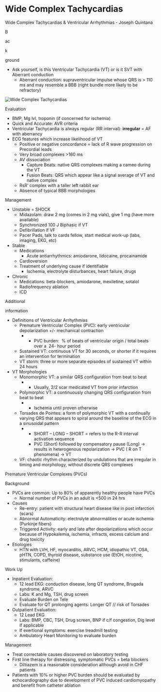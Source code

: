 # Wide Complex Tachycardias

Wide Complex Tachycardias & Ventricular Arrhythmias - Joseph Quintana

B

ac

k

ground

-   Ask yourself, is this Ventricular Tachycardia (VT) or is it SVT with
    Aberrant conduction
    -   Aberrant conduction: supraventricular impulse whose QRS is > 110
        ms and may resemble a BBB (right bundle more likely to be
        refractory)

<img src="/sites/default/files/inline-images/Picture2.png" data-entity-type="file" data-entity-uuid="3af10c17-befd-4939-9dd1-d40afffa82fb" alt="Wide Complex Tachycardias" />

Evaluation

-   BMP, Mg lvl, troponin (if concerned for ischemia)
-   Quick and Accurate: AVR criteria
-   Ventricular Tachycardia is always regular (RR interval):
    **irregular** = AF with aberrancy
-   ECG features which increase likelihood of VT
    -   Positive or negative concordance = lack of R wave progression on
        Precordial leads
    -   Very broad complexes >160 ms
    -   AV dissociation
        -   Capture Beats: native QRS complexes making a cameo during
            the VT
        -   Fusion Beats: QRS which appear like a signal average of VT
            and native complex
    -   RsR’ complex with a taller left rabbit ear
    -   Absence of typical BBB morphologies

Management

-   Unstable = SHOCK
    -   Midazolam: draw 2 mg (comes in 2 mg vials), give 1 mg (have more
        available)
    -   Synchronized 100 J Biphasic if VT
    -   Defibrillation if VF
    -   Pacer Pads, talk to cards fellow, start medical work-up (labs,
        imaging, EKG, etc)
-   Stable
    -   Medications
        -   Acute antiarrhythmics: amiodarone, lidocaine, procainamide
    -   Cardioversion
    -   Treatment of underlying cause if identifiable
        -   Ischemia, electrolyte disturbances, heart failure, drugs
-   Chronic
    -   Medications: beta-blockers, amiodarone, mexiletine, sotalol
    -   Radiofrequency ablation
    -   ICD

Additional

information

-   Definitions of Ventricular Arrhythmias
    -   Premature Ventricular Complex (PVC): early ventricular
        depolarization +/- mechanical contraction
        -   -   PVC burden:  % of beats of ventricular origin / total
                beats over a  24- hour period
    -   Sustained VT: continuous VT for 30 seconds, or shorter if it
        requires an intervention for termination
    -   VT storm: three or more separate episodes of sustained VT within
        24 hours
-   VT Morphologies
    -   Monomorphic VT: a similar QRS configuration from beat to beat
        -   -   Usually, 2/2 scar medicated VT from prior infarction
    -   Polymorphic VT: a continuously changing QRS configuration from
        beat to beat
        -   -   Ischemia until proven otherwise
    -   Torsades de Pointes: a form of polymorphic VT with a continually
        varying QRS that appears to spiral around the baseline of the
        ECG in a sinusoidal pattern
        -   -   SHORT – LONG – SHORT = refers to the R-R interval
                activation sequence
            -   PVC (Short) followed by compensatory pause (Long) ->
                results in heterogenous repolarization -> PVC ( R on T
                phenomena) -> VT
    -   VF: chaotic rhythm characterized by undulations that are
        irregular in timing and morphology, without discrete QRS
        complexes

Premature Ventricular Complexes (PVCs)

Background

-   PVCs are common: Up to 80% of apparently healthy people have PVCs
    -   Normal number of PVCs in an adult is \<500 in 24 hrs
-   Causes
    -   Re-entry: patient with structural heart disease like in post
        infarction (scars)
    -   Abnormal Automaticity: electrolyte abnormalities or acute
        ischemia (Purkinje fibers)
    -   Triggered Activity: early and late after depolarizations which
        occur because of Hypokalemia, ischemia, infracts, excess calcium
        and drug toxicity
-   Etiologies
    -   HTN with LVH, HF, myocarditis, ARVC, HCM, idiopathic VT, OSA,
        pHTN, COPD, thyroid disease, substance use (EtOH, nicotine,
        stimulants, caffeine)

Work Up

-   Inpatient Evaluation:
    -   12 lead EKG: conduction disease, long QT syndrome, Brugada
        syndrome, ARVC
    -   Labs: K and Mg, TSH, drug screen
    -   Evaluate Burden on Tele
    -   Evaluate for QT prolonging agents: Longer QT // risk of
        Torsades
-   Outpatient Evaluation:
    -   12 Lead EKG
    -   Labs: BMP, CBC, TSH, Drug screen, BNP if c/f congestion, Dig
        level if applicable
    -   If exertional symptoms: exercise treadmill testing
    -   Ambulatory Heart Monitoring to evaluate burden

Management

-   Treat correctable causes discovered on laboratory testing
-   First line therapy for distressing, symptomatic PVCs = beta blockers
    -   Diltiazem is a reasonable consideration although avoid in CHF
        patients
-   Patients with 10% or higher PVC burden should be evaluated by
    echocardiography due to development of PVC induced cardiomyopathy
    and benefit from catheter ablation

